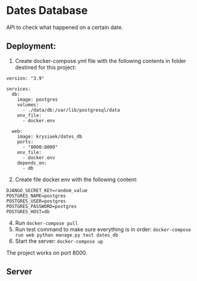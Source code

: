 # Dates Database
API to check what happened on a certain date.

## Deployment:
1.	Create docker-compose.yml file with the following contents in folder destined for this project:

```
version: "3.9"

services:
  db:
    image: postgres
    volumes:
      - ./data/db:/var/lib/postgresql/data
    env_file:
      - docker.env

  web:
    image: krysiaek/dates_db
    ports:
      - "8000:8000"
    env_file:
      - docker.env
    depends_on:
      - db
```

2.  Create file docker.env with the following content:
```
DJANGO_SECRET_KEY=random_value
POSTGRES_NAME=postgres
POSTGRES_USER=postgres
POSTGRES_PASSWORD=postgres
POSTGRES_HOST=db
```
4. Run ```docker-compose pull```
5. Run test command to make sure everything is in order:
```docker-compose run web python manage.py test dates_db```
6. Start the server:
 ```docker-compose up```

The project works on port 8000.

## Server
